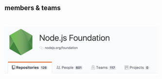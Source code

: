 ## members & teams

<br>

![node.js-foundation](../../images/node.js-foundation.png)

<!-- note
100 Core members
-->
